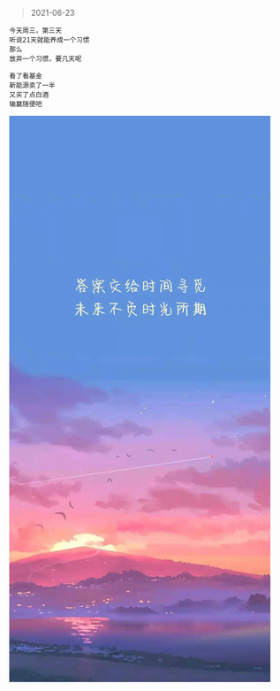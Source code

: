 > 2021-06-23

```
今天周三，第三天
听说21天就能养成一个习惯
那么
放弃一个习惯，要几天呢
```

```
看了看基金
新能源卖了一半
又买了点白酒
输赢随便吧
```

![](../../images/2021-0623.jpeg)

